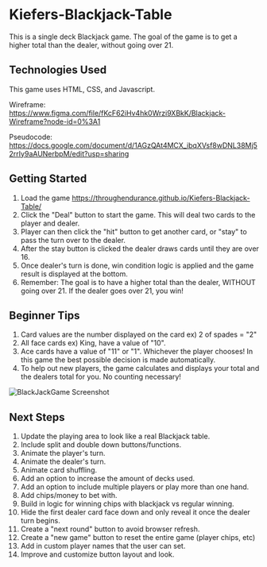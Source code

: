 # Kiefers-Blackjack-Table

This is a single deck Blackjack game. The goal of the game is to get a higher total than the dealer, without going over 21.

## Technologies Used

This game uses HTML, CSS, and Javascript.

Wireframe: https://www.figma.com/file/fKcF62iHv4hk0Wrzi9XBkK/Blackjack-Wireframe?node-id=0%3A1

Pseudocode: https://docs.google.com/document/d/1AGzQAt4MCX_ibqXVsf8wDNL38Mj52rrIy9aAUNerbpM/edit?usp=sharing

## Getting Started

1. Load the game https://throughendurance.github.io/Kiefers-Blackjack-Table/
2. Click the "Deal" button to start the game. This will deal two cards to the player and dealer.
3. Player can then click the "hit" button to get another card, or "stay" to pass the turn over to the dealer.
4. After the stay button is clicked the dealer draws cards until they are over 16.
5. Once dealer's turn is done, win condition logic is applied and the game result is displayed at the bottom.
6. Remember: The goal is to have a higher total than the dealer, WITHOUT going over 21. If the dealer goes over 21, you win!

## Beginner Tips

1. Card values are the number displayed on the card ex) 2 of spades = "2"
2. All face cards ex) King, have a value of "10".
3. Ace cards have a value of "11" or "1". Whichever the player chooses! In this game the best possible decision is made automatically. 
4. To help out new players, the game calculates and displays your total and the dealers total for you. No counting necessary! 

![BlackJackGame Screenshot](https://user-images.githubusercontent.com/103070722/172934581-60d221dd-dfa4-45a4-bf7d-68bc94ce84fa.png)

## Next Steps

1. Update the playing area to look like a real Blackjack table.
2. Include split and double down buttons/functions.
3. Animate the player's turn.
4. Animate the dealer's turn.
5. Animate card shuffling.
6. Add an option to increase the amount of decks used.
7. Add an option to include multiple players or play more than one hand.
8. Add chips/money to bet with.
9. Build in logic for winning chips with blackjack vs regular winning.
10. Hide the first dealer card face down and only reveal it once the dealer turn begins.
11. Create a "next round" button to avoid browser refresh.
12. Create a "new game" button to reset the entire game (player chips, etc)
13. Add in custom player names that the user can set.
14. Improve and customize button layout and look.
